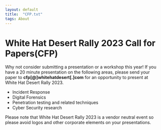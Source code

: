 ```yaml
---
layout: default
title:  "CFP.txt"
tags: About
---
```

# White Hat Desert Rally 2023 Call for Papers(CFP)

Why not consider submitting a presentation or a workshop this year! If you have a 20 minute presentation on the following areas, please send your paper to **cfp[@]whitehatdesert[.]com** for an opportunity to present at White Hat Desert Rally 2023.

* Incident Response
* Digital Forensics
* Penetration testing and related techniques
* Cyber Security research

Please note that White Hat Desert Rally 2023 is a vendor neutral event so please avoid logos and other corporate elements on your presentations.